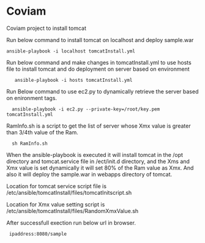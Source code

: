 # Coviam
Coviam project to install tomcat

Run below command to install tomcat on localhost and deploy sample.war

	ansible-playbook -i localhost tomcatInstall.yml

Run below command and make changes in tomcatInstall.yml to use hosts file to install tomcat and do deployment on server based on environment

       ansible-playbook -i hosts tomcatInstall.yml

Run Below command to use ec2.py to dynamically retrieve the server based on enironment tags.

      ansible-playbook -i ec2.py --private-key=/root/key.pem tomcatInstall.yml
      
RamInfo.sh is a script to get the list of server whose Xmx value is greater than 3/4th value of the Ram.

      sh RamInfo.sh
      
When the ansible-playbook is executed it will install tomcat in the /opt directory and tomcat.service file in /ect/init.d directory,
and the Xms and Xmx value is set dynamically it will set 80% of the Ram value as Xmx. And also it will deploy the sample.war in webapps directory of tomcat.

Location for tomcat service script file is /etc/ansible/tomcatInstall/files/tomcatInitscript.sh

Location for Xmx value setting script is /etc/ansible/tomcatInstall/files/RandomXmxValue.sh

After successfull exection run below url in browser.

     ipaddress:8080/sample
